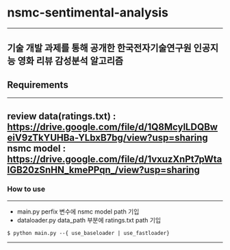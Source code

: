 # nsmc-sentimental-analysis
------------------------------------------------------
기술 개발 과제를 통해 공개한 한국전자기술연구원 인공지능 영화 리뷰 감성분석 알고리즘
------------------------------------------------------

## Requirements
------------------------------------------------------
review data(ratings.txt) : https://drive.google.com/file/d/1Q8McylLDQBweiV9zTkYUHBa-YLbxB7bg/view?usp=sharing
nsmc model : https://drive.google.com/file/d/1vxuzXnPt7pWtaIGB20zSnHN_kmePPqn_/view?usp=sharing
------------------------------------------------------

### How to use
------------------------------------------------------
* main.py perfix 변수에 nsmc model path 기입
* dataloader.py data_path 부분에 ratings.txt path 기입


```
$ python main.py --{ use_baseloader | use_fastloader}
```

------------------------------------------------------

